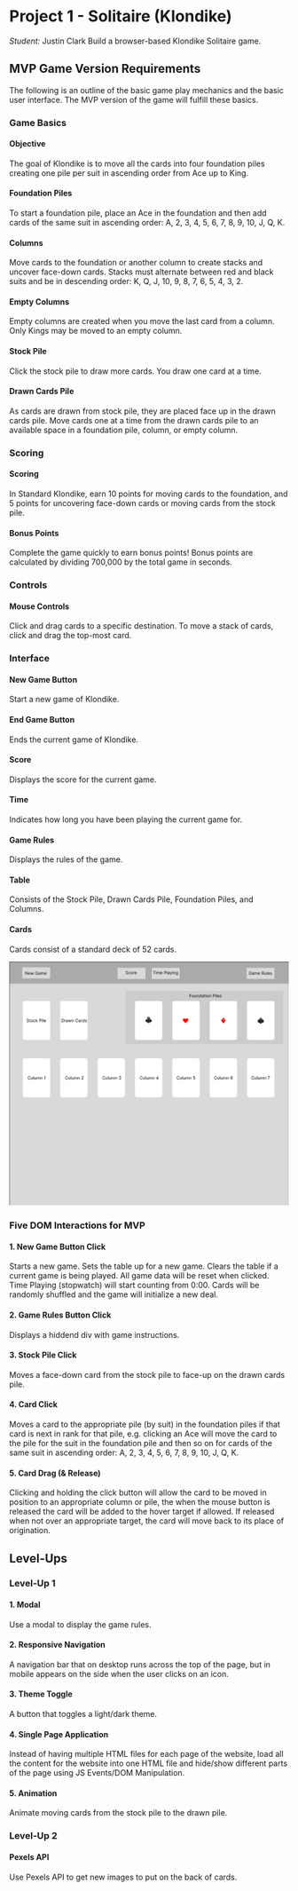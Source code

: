 # Project 1 - Solitaire (Klondike)
*Student:* Justin Clark
Build a browser-based Klondike Solitaire game.

## MVP Game Version Requirements
The following is an outline of the basic game play mechanics and the basic user interface. The MVP version of the game will fulfill these basics.

### Game Basics
#### Objective
The goal of Klondike is to move all the cards into four foundation piles creating one pile per suit in ascending order from Ace up to King.
#### Foundation Piles
To start a foundation pile, place an Ace in the foundation and then add cards of the same suit in ascending order: A, 2, 3, 4, 5, 6, 7, 8, 9, 10, J, Q, K.
#### Columns
Move cards to the foundation or another column to create stacks and uncover face-down cards.
Stacks must alternate between red and black suits and be in descending order: K, Q, J, 10, 9, 8, 7, 6, 5, 4, 3, 2.
#### Empty Columns
Empty columns are created when you move the last card from a column.
Only Kings may be moved to an empty column.
#### Stock Pile
Click the stock pile to draw more cards. You draw one card at a time.
#### Drawn Cards Pile
As cards are drawn from stock pile, they are placed face up in the drawn cards pile. Move cards one at a time from the drawn cards pile to an available space in a foundation pile, column, or empty column.

### Scoring
#### Scoring
In Standard Klondike, earn 10 points for moving cards to the foundation, and 5 points for uncovering face-down cards or moving cards from the stock pile.
#### Bonus Points
Complete the game quickly to earn bonus points! Bonus points are calculated by dividing 700,000 by the total game in seconds.

### Controls
#### Mouse Controls
Click and drag cards to a specific destination. To move a stack of cards, click and drag the top-most card.

### Interface
#### New Game Button
Start a new game of Klondike. 
#### End Game Button
Ends the current game of Klondike.
#### Score
Displays the score for the current game.
#### Time
Indicates how long you have been playing the current game for.
#### Game Rules
Displays the rules of the game.
#### Table
Consists of the Stock Pile, Drawn Cards Pile, Foundation Piles, and Columns.
#### Cards
Cards consist of a standard deck of 52 cards.

<img src="./images/solitaire-layout.png">

### Five DOM Interactions for MVP

#### 1. New Game Button Click
Starts a new game. Sets the table up for a new game. Clears the table if a current game is being played. All game data will be reset when clicked. Time Playing (stopwatch) will start counting from 0:00. Cards will be randomly shuffled and the game will initialize a new deal.
#### 2. Game Rules Button Click
Displays a hiddend div with game instructions.
#### 3. Stock Pile Click
Moves a face-down card from the stock pile to face-up on the drawn cards pile.
#### 4. Card Click
Moves a card to the appropriate pile (by suit) in the foundation piles if that card is next in rank for that pile, e.g. clicking an Ace will move the card to the pile for the suit in the foundation pile and then so on for cards of the same suit in ascending order: A, 2, 3, 4, 5, 6, 7, 8, 9, 10, J, Q, K.
#### 5. Card Drag (& Release)
Clicking and holding the click button will allow the card to be moved in position to an appropriate column or pile, the when the mouse button is released the card will be added to the hover target if allowed.  If released when not over an appropriate target, the card will move back to its place of origination.

## Level-Ups
### Level-Up 1
#### 1. Modal
Use a modal to display the game rules.
#### 2. Responsive Navigation
A navigation bar that on desktop runs across the top of the page, but in mobile appears on the side when the user clicks on an icon.
#### 3. Theme Toggle
A button that toggles a light/dark theme.
#### 4. Single Page Application
Instead of having multiple HTML files for each page of the website, load all the content for the website into one HTML file and hide/show different parts of the page using JS Events/DOM Manipulation.
#### 5. Animation
Animate moving cards from the stock pile to the drawn pile.

### Level-Up 2
#### Pexels API
Use Pexels API to get new images to put on the back of cards.
